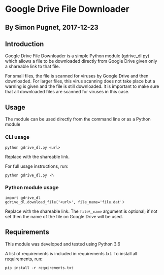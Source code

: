 # Google Drive File Downloader
## By Simon Pugnet, 2017-12-23

## Introduction

Google Drive File Downloader is a simple Python module (gdrive\_dl.py) which allows a file to be downloaded directly from Google Drive given only a shareable link to that file.

For small files, the file is scanned for viruses by Google Drive and then downloaded.  For larger files, this virus scanning does not take place but a warning is given and the file is still downloaded.  It is important to make sure that all downloaded files are scanned for viruses in this case.


## Usage

The module can be used directly from the command line or as a Python module

### CLI usage

```
python gdrive_dl.py <url>
```

Replace <url> with the shareable link.

For full usage instructions, run:

```
python gdrive_dl.py -h
```

### Python module usage

    import gdrive_dl
    gdrive_dl.download_file('<url>', file_name='file.dat')

Replace <url> with the shareable link.  The `file\_name` argument is optional; if not set then the name of the file on Google Drive will be used.


## Requirements
This module was developed and tested using Python 3.6

A list of requirements is included in requirements.txt. To install all requirements, run:

```
pip install -r requirements.txt
```
